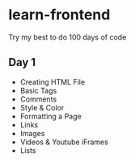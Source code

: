 # learn-frontend
Try my best to do 100 days of code

## Day 1
- Creating HTML File
- Basic Tags
- Comments
- Style & Color
- Formatting a Page
- Links
- Images
- Videos & Youtube iFrames
- Lists